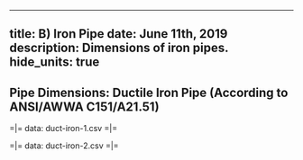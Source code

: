 -----
title: B) Iron Pipe
date: June 11th, 2019
description: Dimensions of iron pipes.
hide_units: true
-----

## Pipe Dimensions: Ductile Iron Pipe (According to ANSI/AWWA C151/A21.51)

=|=
data: duct-iron-1.csv
=|=

=|=
data: duct-iron-2.csv
=|=
